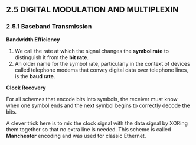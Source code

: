 ## 2.5 DIGITAL MODULATION AND MULTIPLEXIN

###  2.5.1 Baseband Transmission

**Bandwidth Efficiency**

1. We call the rate at which the signal changes the **symbol rate** to distinguish it  from the **bit rate**.
2. An older name for the symbol rate, particularly in the context of devices called telephone modems that convey digital data over telephone lines, is  the **baud rate**.



**Clock Recovery**

For all schemes that encode bits into symbols, the receiver must know when  one symbol ends and the next symbol begins to correctly decode the bits.

A clever trick here is to mix the  clock signal with the data signal by XORing them together so that no extra line is  needed. This scheme is called **Manchester**  encoding and was used for classic Ethernet.

